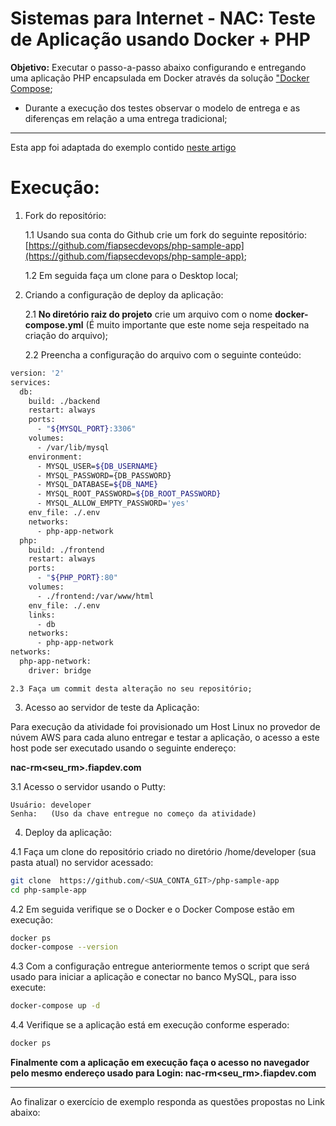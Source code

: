 # Sistemas para Internet - NAC: Teste de Aplicação usando Docker + PHP

**Objetivo:** Executar o passo-a-passo abaixo configurando e entregando uma aplicação PHP encapsulada em Docker através da solução ["Docker Compose](https://docs.docker.com/compose/);

- Durante a execução dos testes observar o modelo de entrega e as diferenças em relação a uma entrega tradicional;

---

Esta app foi adaptada do exemplo contido [neste artigo](https://www.tutorialrepublic.com/php-tutorial/php-mysql-crud-application.php)

# Execução:

1. Fork do repositório:

    1.1 Usando sua conta do Github crie um fork do seguinte repositório: [https://github.com/fiapsecdevops/php-sample-app](https://github.com/fiapsecdevops/php-sample-app);

    1.2 Em seguida faça um clone para o Desktop local;

2. Criando a configuração de deploy da aplicação:

    2.1 **No diretório raiz do projeto** crie um arquivo com o nome **docker-compose.yml** (É muito importante que este nome seja respeitado na criação do arquivo);

    2.2 Preencha a configuração do arquivo com o seguinte conteúdo:

```sh
version: '2'
services:
  db:
    build: ./backend
    restart: always
    ports:
      - "${MYSQL_PORT}:3306"
    volumes:
      - /var/lib/mysql
    environment:
      - MYSQL_USER=${DB_USERNAME}
      - MYSQL_PASSWORD={DB_PASSWORD}
      - MYSQL_DATABASE=${DB_NAME}
      - MYSQL_ROOT_PASSWORD=${DB_ROOT_PASSWORD}
      - MYSQL_ALLOW_EMPTY_PASSWORD='yes'
    env_file: ./.env
    networks:
      - php-app-network
  php:
    build: ./frontend
    restart: always
    ports:
      - "${PHP_PORT}:80"
    volumes:
      - ./frontend:/var/www/html
    env_file: ./.env
    links:
      - db
    networks:
      - php-app-network
networks:
  php-app-network:
    driver: bridge
```

    2.3 Faça um commit desta alteração no seu repositório;

3. Acesso ao servidor de teste da Aplicação:

Para execução da atividade foi provisionado um Host Linux no provedor de núvem AWS para cada aluno entregar e testar a aplicação, o acesso a este host pode ser executado usando o seguinte endereço:

**nac-rm<seu_rm>.fiapdev.com**

3.1 Acesso o servidor usando o Putty:

    Usuário: developer
    Senha:   (Uso da chave entregue no começo da atividade)

4. Deploy da aplicação:

4.1 Faça um clone do repositório criado no diretório /home/developer (sua pasta atual) no servidor acessado:

```sh
git clone  https://github.com/<SUA_CONTA_GIT>/php-sample-app
cd php-sample-app
```

4.2 Em seguida verifique se o Docker e o Docker Compose estão em execução:

```sh
docker ps
docker-compose --version
```

4.3 Com a configuração entregue anteriormente temos o script que será usado para iniciar a aplicação e conectar no banco MySQL, para isso execute:

```sh
docker-compose up -d
```

4.4 Verifique se a aplicação está em execução conforme esperado:

```sh
docker ps
```

**Finalmente com a aplicação em execução faça o acesso no navegador pelo mesmo endereço usado para Login: nac-rm<seu_rm>.fiapdev.com**

---

Ao finalizar o exercício de exemplo responda as questões propostas no Link abaixo:

